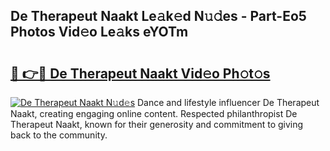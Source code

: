## De Therapeut Naakt Le𝚊k𝚎d N𝚞𝚍es - Part-Eo5 Photos Vid𝚎o Le𝚊ks eYOTm

# <h2><a href="http://fb5gbbu.evod.top/?m=De+Therapeut+Naakt">🔗 👉🔴 De Therapeut Naakt Vid𝚎o Ph𝚘t𝚘s</a></h2>

[![De Therapeut Naakt N𝚞d𝚎s](https://i.imgur.com/8V9OHl7.gif)](http://fb5gbbu.evod.top/?m=De+Therapeut+Naakt)
Dance and lifestyle influencer De Therapeut Naakt, creating engaging online content. Respected philanthropist De Therapeut Naakt, known for their generosity and commitment to giving back to the community. 
